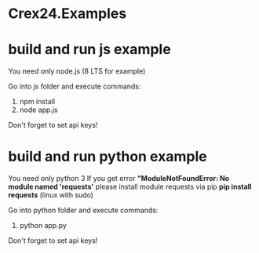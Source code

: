 # Crex24.Examples

# build and run js example

You need only node.js (8 LTS for example)

Go into js folder and execute commands: 
1.  npm install
2.  node app.js

Don't forget to set api keys!

# build and run python example

You need only python 3
If you get error **"ModuleNotFoundError: No module named 'requests'** please install module requests via pip **pip install requests** (linux with sudo)

Go into python folder and execute commands: 
1. python app.py

Don't forget to set api keys!